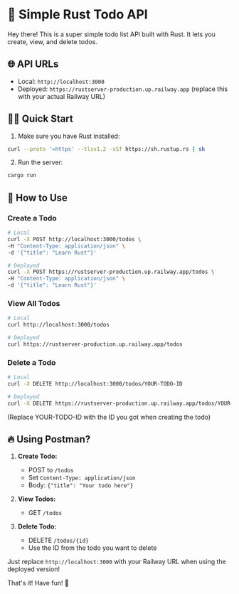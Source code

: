 # 🚀 Simple Rust Todo API

Hey there! This is a super simple todo list API built with Rust. It lets you create, view, and delete todos.

## 🌐 API URLs
- Local: `http://localhost:3000`
- Deployed: `https://rustserver-production.up.railway.app` (replace this with your actual Railway URL)

## 🏃‍♂️ Quick Start

1. Make sure you have Rust installed:
```bash
curl --proto '=https' --tlsv1.2 -sSf https://sh.rustup.rs | sh
```

2. Run the server:
```bash
cargo run
```

## 📝 How to Use

### Create a Todo
```bash
# Local
curl -X POST http://localhost:3000/todos \
-H "Content-Type: application/json" \
-d '{"title": "Learn Rust"}'

# Deployed
curl -X POST https://rustserver-production.up.railway.app/todos \
-H "Content-Type: application/json" \
-d '{"title": "Learn Rust"}'
```

### View All Todos
```bash
# Local
curl http://localhost:3000/todos

# Deployed
curl https://rustserver-production.up.railway.app/todos
```

### Delete a Todo
```bash
# Local
curl -X DELETE http://localhost:3000/todos/YOUR-TODO-ID

# Deployed
curl -X DELETE https://rustserver-production.up.railway.app/todos/YOUR-TODO-ID
```
(Replace YOUR-TODO-ID with the ID you got when creating the todo)

## 🔥 Using Postman?

1. **Create Todo:**
   - POST to `/todos`
   - Set `Content-Type: application/json`
   - Body: `{"title": "Your todo here"}`

2. **View Todos:**
   - GET `/todos`

3. **Delete Todo:**
   - DELETE `/todos/{id}`
   - Use the ID from the todo you want to delete

Just replace `http://localhost:3000` with your Railway URL when using the deployed version!

That's it! Have fun! 🎉
